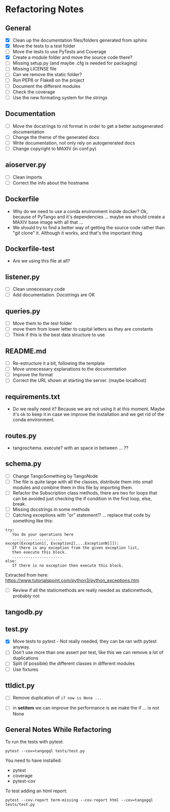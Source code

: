 # Refactoring Notes

## General

- [x] Clean up the documentation files/folders generated from sphinx
- [x] Move the tests to a test folder
- [ ] Move the tests to use PyTests and Coverage
- [x] Create a module folder and move the source code there?
- [ ] Missing setup.py (and maybe .cfg is needed for packaging)
- [ ] Missing LICENSE file
- [ ] Can we remove the static folder?
- [ ] Run PEP8 or Flake8 on the project
- [ ] Document the different modules
- [ ] Check the coverage
- [ ] Use the new formating system for the strings

## Documentation

- [ ] Move the docstrings to rst format in order to get a better autogenerated documentation
- [ ] Change the theme of the generated docs
- [ ] Write documentation, not only rely on autogenerated docs
- [ ] Change copyright to MAXIV (in conf.py)

## aioserver.py

- [ ] Clean imports
- [ ] Correct the info about the hostname

## Dockerfile

- Why do we need to use a conda environment inside docker? Ok, because of PyTango and it's dependencies ... maybe we should create a MAXIV base image with all that ...
- We should try to find a better way of getting the source code rather than "git clone" it. Although it works, and that's the important thing

## Dockerfile-test

- Are we using this file at all?

## listener.py

- [ ] Clean unnecessary code
- [ ] Add documentation. Docstrings are OK

## queries.py

- [ ] Move them to the test folder
- [ ] move them from lower letter to capital letters as they are constants
- [ ] Think if this is the best data structure to use

## README.md

- [ ] Re-estructure it a bit, following the template
- [ ] Move unnecessary explanations to the documentation
- [ ] Improve the format
- [ ] Correct the URL shown at starting the server. (maybe localhost)

## requirements.txt

- Do we really need it? Because we are not using it at this moment. Maybe it's ok to keep it in case we improve the installation and we get rid of the conda environment.

## routes.py

- tangoschema. execute? with an space in between ... ??

## schema.py

- [ ] Change TangoSomething by TangoNode
- [ ] The file is quite large with all the classes, distribute them into small modules and combine them in this file by importing them.
- [ ] Refactor the Subscription class methods, there are two for loops that can be avoided just checking the if condition in the first loop, else, break.
- [ ] Missing docstrings in some methods
- [ ] Catching exceptions with "or" statement!? ... replace that code by something like this:

```
try:
   You do your operations here
   ......................
except(Exception1[, Exception2[,...ExceptionN]]]):
   If there is any exception from the given exception list, 
   then execute this block.
   ......................
else:
   If there is no exception then execute this block.
```

Extracted from here:
https://www.tutorialspoint.com/python3/python_exceptions.htm

- [ ] Review if all the staticmethods are really needed as staticmethods, probably not

## tangodb.py

## test.py

- [x] Move tests to pytest - Not really needed, they can be ran with pytest anyway.
- [ ] Don't use more than one assert per test, like this we can remove a lot of duplications
- [ ] Split (if possible) the different classes in different modules
- [ ] Use fixtures

## ttldict.py

- [ ] Remove duplication of ```if now is None ...```
- [ ] in __setitem__ we can improve the performance is we make the if ... is not None


## General Notes While Refactoring

To run the tests with pytest:

```
pytest --cov=tangogql tests/test.py
```

You need to have installed:

- pytest
- coverage
- pytest-cov

To test adding an html report:

```
pytest --cov-report term-missing --cov-report html --cov=tangogql tests/test.py
```